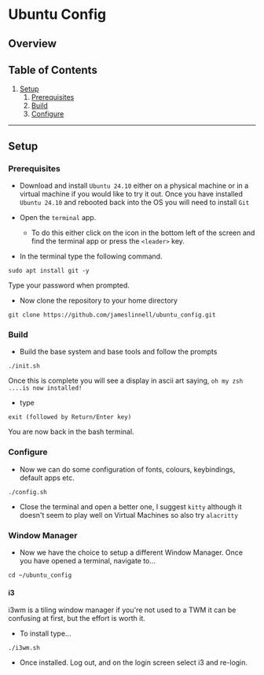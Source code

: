 # Ubuntu Config

## Overview

## Table of Contents

1. [Setup](#setup)
    1. [Prerequisites](#prerequisites)
    2. [Build](#build)
    3. [Configure](#configure)

---

## Setup

### Prerequisites

 - Download and install `Ubuntu 24.10` either on a physical machine or in a virtual machine if you would like to try it out.
Once you have installed `Ubuntu 24.10` and rebooted back into the OS you will need to install `Git`

 - Open the `terminal` app.

    - To do this either click on the icon in the bottom left of the screen and find the terminal app or press the `<leader>` key.

 - In the terminal type the following command.

```
sudo apt install git -y
```
Type your password when prompted.

 - Now clone the repository to your home directory

```
git clone https://github.com/jameslinnell/ubuntu_config.git
```

### Build

 - Build the base system and base tools and follow the prompts

```
./init.sh
```
Once this is complete you will see a display in ascii art saying, `oh my zsh ....is now installed!`
 - type 
```
exit (followed by Return/Enter key)

```
You are now back in the bash terminal. 

### Configure

 - Now we can do some configuration of fonts, colours, keybindings, default apps etc.
```
./config.sh
```
 - Close the terminal and open a better one, I suggest `kitty` although it doesn't seem to play well on Virtual Machines so also try `alacritty`

### Window Manager
 - Now we have the choice to setup a different Window Manager. Once you have opened a terminal, navigate to...
```
cd ~/ubuntu_config
```

#### i3
i3wm is a tiling window manager if you're not used to a TWM it can be confusing at first, but the effort is worth it.
 - To install type...
```
./i3wm.sh
```
 - Once installed. Log out, and on the login screen select i3 and re-login. 
